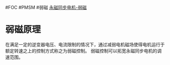 #FOC #PMSM #弱磁
[永磁同步电机-弱磁](https://zhuanlan.zhihu.com/p/78705084?utm_source=wechat_session)
# 弱磁原理
在满足一定的逆变器电压、电流限制的情况下，通过减弱电机磁场使得电机运行于额定转速之上的控制方式称之为弱磁控制。
弱磁控制可以拓宽永磁同步电机的调速范围。
